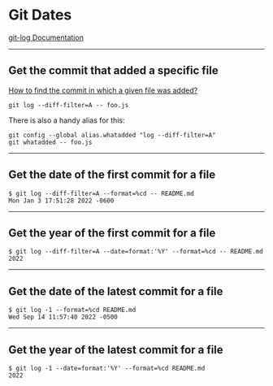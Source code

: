 # Git Dates
[git-log Documentation](https://git-scm.com/docs/git-log)

---

## Get the commit that added a specific file
[How to find the commit in which a given file was added?](https://stackoverflow.com/a/13598028)
```
git log --diff-filter=A -- foo.js
```

There is also a handy alias for this:
```
git config --global alias.whatadded "log --diff-filter=A"
git whatadded -- foo.js
```

---

## Get the date of the first commit for a file
```
$ git log --diff-filter=A --format=%cd -- README.md
Mon Jan 3 17:51:28 2022 -0600
```

---

## Get the year of the first commit for a file
```
$ git log --diff-filter=A --date=format:'%Y' --format=%cd -- README.md
2022
```

---

## Get the date of the latest commit for a file
```
$ git log -1 --format=%cd README.md
Wed Sep 14 11:57:40 2022 -0500
```

---

## Get the year of the latest commit for a file
```
$ git log -1 --date=format:'%Y' --format=%cd README.md
2022
```
